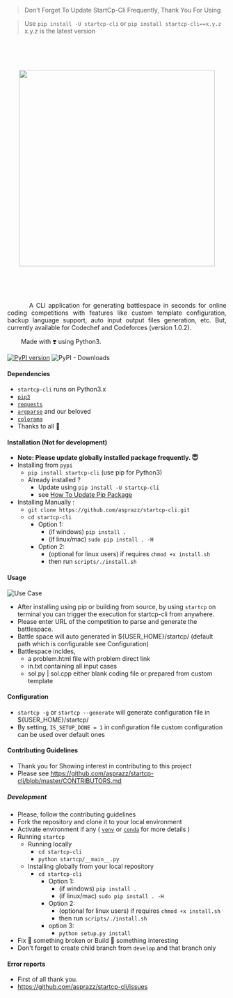 >
>    Don't Forget To Update StartCp-Cli Frequently, Thank You For Using

>    Use `pip install -U startcp-cli` or `pip install startcp-cli==x.y.z` x.y.z is the latest version
>


<br>

<p align="center" style="margin-top: 50px; margin-bottom: 50px">
  <img width="450" src="https://github.com/asprazz/startcp-cli/blob/master/screenshots/logos/start_cp_2x.png">
</p>

<br>

<P align="justify">
 &nbsp;&nbsp;&nbsp;&nbsp;&nbsp;&nbsp;&nbsp;&nbsp;A CLI application for generating battlespace in seconds for online coding competitions with features like custom template configuration, backup language support, auto input output files generation, etc. But, currently available for Codechef and Codeforces (version 1.0.2).
</p>

<p>

&nbsp;&nbsp;&nbsp;&nbsp;&nbsp;&nbsp;&nbsp;&nbsp;Made with :heavy_heart_exclamation: using Python3.

[![PyPI version](https://badge.fury.io/py/startcp-cli.svg)](https://badge.fury.io/py/startcp-cli) ![PyPI - Downloads](https://img.shields.io/pypi/dm/startcp-cli)

</p>


#### Dependencies
- `startcp-cli` runs on Python3.x
- [`pip3`](https://pip.pypa.io/en/stable/installing/)
- [`requests`](https://requests.readthedocs.io/en/master/user/install/)
- [`argparse`](https://pypi.org/project/argparse/)
and our beloved
- [`colorama`](https://pypi.org/project/colorama/)
- Thanks to all :pray:


#### Installation (Not for development)
- <strong>Note: Please update globally installed package frequently. :innocent:	</strong>
- Installing from `pypi`
    - `pip install startcp-cli` (use pip for Python3)
    - Already installed ?
        - Update using `pip install -U startcp-cli`
        - see [How To Update Pip Package](https://stackoverflow.com/questions/4536103/how-can-i-upgrade-specific-packages-using-pip-and-a-requirements-file)
- Installing Manually :
    - `git clone https://github.com/asprazz/startcp-cli.git`
    - `cd startcp-cli`
        - Option 1:
            - (if windows) `pip install .`
            - (if linux/mac) `sudo pip install . -H`
        - Option 2:
            - (optional for linux users) if requires `chmod +x install.sh`
            - then run `scripts/./install.sh`


#### Usage
![Use Case](https://github.com/asprazz/startcp-cli/blob/develop/screenshots/1.png "Use Case")
- After installing using pip or building from source, by using `startcp` on terminal you can trigger the execution for startcp-cli from anywhere.
- Please enter URL of the competition to parse and generate the battlespace.
- Battle space will auto generated in ${USER_HOME}/startcp/ (default path which is configurable see Configuration)
- Battlespace incldes,
    - a problem.html file with problem direct link
    - in.txt containing all input cases
    - sol.py | sol.cpp either blank coding file or prepared from custom template


#### Configuration
- `startcp -g` or `startcp --generate` will generate configuration file in ${USER_HOME}/startcp/
- By setting, `IS_SETUP_DONE = 1` in configuration file custom configuration can be used over default ones



#### Contributing Guidelines
- Thank you for Showing interest in contributing to this project
- Please see https://github.com/asprazz/startcp-cli/blob/master/CONTRIBUTORS.md

##### Development
- Please, follow the contributing guidelines
- Fork the repository and clone it to your local environment
- Activate environment if any (
    [`venv`](https://docs.python.org/3/library/venv.html)
    or [`conda`](https://docs.conda.io/projects/conda/en/latest/user-guide/install/index.html)
    for more details
  )
- Running `startcp`
  - Running locally
      - `cd startcp-cli`
      - `python startcp/__main__.py`
  - Installing globally from your local repository
      - `cd startcp-cli`
          - Option 1:
              - (if windows) `pip install .`
              - (if linux/mac) `sudo pip install . -H`
          - Option 2:
              - (optional for linux users) if requires `chmod +x install.sh`
              - then run `scripts/./install.sh`
          - option 3:
              - `python setup.py install`
- Fix :wrench: something broken or Build :hammer: something interesting
- Don't forget to create child branch from `develop` and that branch only



#### Error reports
- First of all thank you.
- https://github.com/asprazz/startcp-cli/issues

